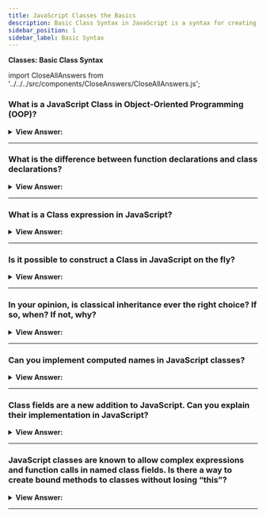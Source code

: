 ```yaml
---
title: JavaScript Classes the Basics
description: Basic Class Syntax in JavaScript is a syntax for creating a class in JavaScript.
sidebar_position: 1
sidebar_label: Basic Syntax
---
```


**Classes: Basic Class Syntax**

import CloseAllAnswers from '../../../src/components/CloseAnswers/CloseAllAnswers.js';

<CloseAllAnswers />

### What is a JavaScript Class in Object-Oriented Programming (OOP)?

<details>
  <summary><strong>View Answer:</strong></summary>
  <div>
  <div><strong>Interview Response:</strong> Classes are a template for creating objects. They encapsulate data with code to work on that data. Classes in JS are built on prototypes and have the same syntax and semantics that do not get shared with ES5 class-like semantics. Classes are, in fact, "special functions", and just as you can define function expressions and function declarations, the class syntax has two components: class expressions and class declarations.
</div><br />
  <div><strong className="codeExample">Code Example:</strong><br /><br />

  <div></div>

```js
class MyClass {
  // class methods
  constructor() { ... }
  method1() { ... }
  method2() { ... }
  method3() { ... }
  ...
}
```

  </div>
  </div>
</details>

---

### What is the difference between function declarations and class declarations?

<details>
  <summary><strong>View Answer:</strong></summary>
  <div>
  <div><strong>Interview Response:</strong> A significant difference between a function declaration and a class declaration is that a function declaration gets hoisted, and class declarations are not. Another difference is that those function declarations get declared at any point in your code.
</div><br />
  <div><strong className="codeExample">Code Example:</strong><br /><br />

  <div></div>

```js
const p = new Rectangle(); // ReferenceError

class Rectangle {}

////////////////////////////////////

console.log("Square Feet: " + rectSqFt(60,30))
// no error, returns Square Feet: 1800

// Function Declaration
function rectSqFt(height, width) {  function gets hoisted / initialized
    let squareFeet = height * width;
    return squareFeet;
}
```

:::note
You first need to declare your class and then access it. Otherwise, code like the following throw a Reference Error.
:::

  </div>
  </div>
</details>

---

### What is a Class expression in JavaScript?

<details>
  <summary><strong>View Answer:</strong></summary>
  <div>
  <div><strong>Interview Response:</strong> A class expression is another way to define a class. Class expressions can be named or unnamed. The name given to a named class expression is local to the class's body. (it can be retrieved through the class's (not an instance) name property, though). In a named class expression, it is visible inside the class only.
</div><br />
  <div><strong className="codeExample">Code Example:</strong><br /><br />

  <div></div>

```js
// unnamed
let Rectangle = class {
  constructor(height, width) {
    this.height = height;
    this.width = width;
  }
};

console.log(Rectangle.name);
// output: "Rectangle"

// named
let Rectangle = class Rectangle2 {
  constructor(height, width) {
    this.height = height;
    this.width = width;
  }
};

console.log(Rectangle.name);
// output: "Rectangle2"

console.log(Rectangle2);
// error, Rectangle2 name is not visible outside of the class
```

  </div>
  </div>
</details>

---

### Is it possible to construct a Class in JavaScript on the fly?

<details>
  <summary><strong>View Answer:</strong></summary>
  <div>
  <div><strong>Interview Response:</strong> Yes, it is accomplished by returning a class from a function and using the new operator to obtain a new class.
</div><br />
  <div><strong className="codeExample">Code Example:</strong><br /><br />

  <div></div>

```js
function makeClass(phrase, name) {
  // declare a class and return it
  return class {
    sayHi() {
      console.log(`${phrase}`);
    }
    sayHello() {
      console.log(`${phrase}, ${name}`);
    }
  };
}

// Create a new class
let User = makeClass('Hello', 'Jane');

new User().sayHi(); // Hello

new User().sayHello(); // Hello, Jane
```

  </div>
  </div>
</details>

---

### In your opinion, is classical inheritance ever the right choice? If so, when? If not, why?

<details>
  <summary><strong>View Answer:</strong></summary>
  <div>
  <div><strong>Interview Response:</strong> Classical inheritance is rarely the best solution, and it may get utilized for a single level in rare situations.
</div>
  </div>
</details>

---

### Can you implement computed names in JavaScript classes?

<details>
  <summary><strong>View Answer:</strong></summary>
  <div>
  <div><strong>Interview Response:</strong> Yes, you can implement computed names in JavaScript classes in the same fashion as in Object literals.
</div><br />
  <div><strong className="codeExample">Code Example:</strong><br /><br />

  <div></div>

```js
// Class Implementation
class User {
  ['say' + 'Hi']() {
    alert('Hello');
  }
}

new User().sayHi();

// Computed property names (ES2015)
let prop = 'foo';
let o = {
  [prop]: 'hey',
  ['b' + 'ar']: 'there',
};
```

  </div>
  </div>
</details>

---

### Class fields are a new addition to JavaScript. Can you explain their implementation in JavaScript?

<details>
  <summary><strong>View Answer:</strong></summary>
  <div>
  <div><strong>Interview Response:</strong> Yes, class fields are a syntax that allows us to add properties to a class. It is implemented by adding a name property to a class and assigning a value to that property. The critical difference between class fields is that they get set on individual objects, not Class.prototype.
</div><br />
  <div><strong className="codeExample">Code Example:</strong><br /><br />

  <div></div>

```js
class User {
  name = 'John';

  sayHi() {
    alert(`Hello, ${this.name}!`);
  }
}

new User().sayHi(); // Hello, John!

// As you can see: Class.prototype returns undefined
let user = new User();
alert(user.name); // John
alert(User.prototype.name); // undefined

// You can also use more complex expressions and function calls
class User {
  name = prompt('Name, please?', 'John');
}

let user = new User();
alert(user.name); // John
```

  </div>
  </div>
</details>

---

### JavaScript classes are known to allow complex expressions and function calls in named class fields. Is there a way to create bound methods to classes without losing “this”?

<details>
  <summary><strong>View Answer:</strong></summary>
  <div>
  <div><strong>Interview Response:</strong> Yes, there are two approaches to “binding a method” to its class. They include passing a wrapper function such as setTimeout() or binding the method to the object constructor. We could use other options such as regular function declarations if necessary.
</div><br />
  <div><strong className="codeExample">Code Example:</strong><br /><br />

  <div></div>

```js
class Button {
  constructor(value) {
    // bind this.value in the constructor
    this.value = value;
  }
  click = () => {
    console.log(this.value);
  };
}

let button = new Button('hello');

setTimeout(button.click, 1000); /// hello, using setTimeout as a wrapper
```

:::note
You must use an arrow function as a method in the class, or you lose the value of “this”. Functions and class methods have their own “this”.
:::

  </div>
  </div>
</details>

---
